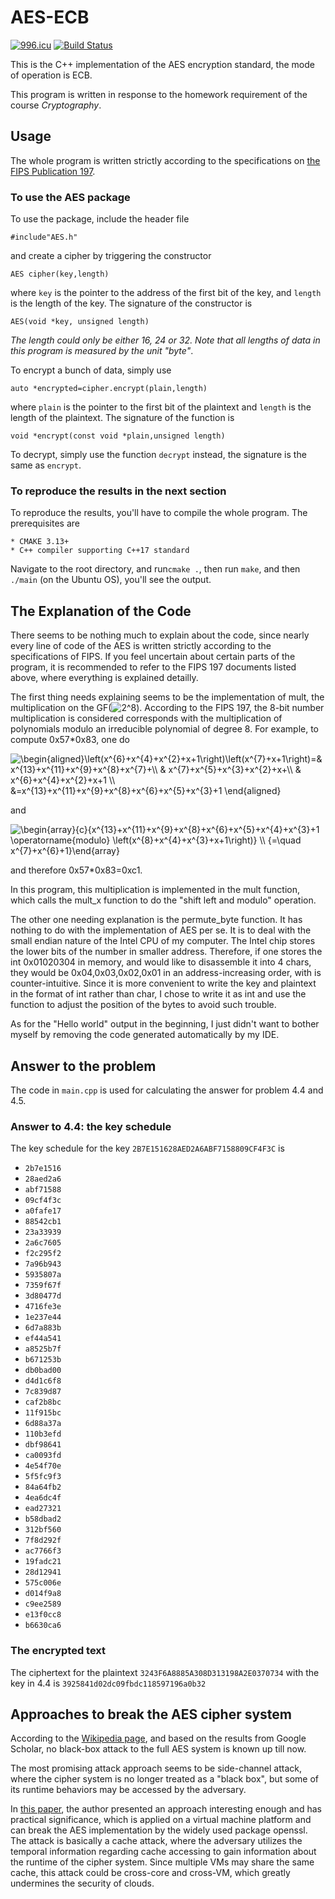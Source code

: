 AES-ECB
========
[![996.icu](https://img.shields.io/badge/link-996.icu-red.svg)](https://996.icu) [![Build Status](https://travis-ci.org/TanyaAdams1/AES.svg?branch=master)](https://travis-ci.org/TanyaAdams1/AES)

This is the C++ implementation of the AES encryption standard, the mode of operation is ECB.

This program is written in response to the homework requirement of the course _Cryptography_.

## Usage
The whole program is written strictly according to the specifications on
[the FIPS Publication 197][FIPS].

[FIPS]: https://nvlpubs.nist.gov/nistpubs/FIPS/NIST.FIPS.197.pdf

### To use the AES package

To use the package, include the header file

`#include"AES.h"`

and create a cipher by triggering the constructor

`AES cipher(key,length)`

where `key` is the pointer to the address of the first bit of the key, 
and `length` is the length of the key. The signature of the constructor is

`AES(void *key, unsigned length)`

_The length could only be either
16, 24 or 32. Note that all lengths of data in this program is measured by 
the unit "byte"_.

To encrypt a bunch of data, simply use

`auto *encrypted=cipher.encrypt(plain,length)`

where `plain` is the pointer to the first bit of the plaintext and 
`length` is the length of the plaintext. The signature of the function is

`void *encrypt(const void *plain,unsigned length)`

To decrypt, simply use the function `decrypt` instead, the signature is the same as `encrypt`.

### To reproduce the results in the next section

To reproduce the results, you'll have to compile the whole program. The prerequisites are
```
* CMAKE 3.13+
* C++ compiler supporting C++17 standard
```

Navigate to the root directory, and run`cmake .`, then run `make`, and then `./main` (on the Ubuntu OS), you'll see the output.

## The Explanation of the Code

There seems to be nothing much to explain about the code, since nearly every line of code of the AES is written strictly according to the specifications of FIPS. If you feel uncertain about certain parts of the program, it is recommended to refer to the FIPS 197 documents listed above, where everything is explained detailly.

The first thing needs explaining seems to be the implementation of mult, the multiplication on the GF(<img src="https://tex.s2cms.ru/svg/2%5E8" alt="2^8" />). According to the FIPS 197, the 8-bit number multiplication is considered corresponds with the multiplication of polynomials modulo an irreducible polynomial of degree 8. For example, to compute 0x57\*0x83, one do

<img src="https://tex.s2cms.ru/svg/%20%0A%5Cbegin%7Baligned%7D%5Cleft(x%5E%7B6%7D%2Bx%5E%7B4%7D%2Bx%5E%7B2%7D%2Bx%2B1%5Cright)%5Cleft(x%5E%7B7%7D%2Bx%2B1%5Cright)%3D%26%20x%5E%7B13%7D%2Bx%5E%7B11%7D%2Bx%5E%7B9%7D%2Bx%5E%7B8%7D%2Bx%5E%7B7%7D%2B%5C%5C%20%26%20x%5E%7B7%7D%2Bx%5E%7B5%7D%2Bx%5E%7B3%7D%2Bx%5E%7B2%7D%2Bx%2B%5C%5C%20%26%20x%5E%7B6%7D%2Bx%5E%7B4%7D%2Bx%5E%7B2%7D%2Bx%2B1%20%5C%5C%20%26%3Dx%5E%7B13%7D%2Bx%5E%7B11%7D%2Bx%5E%7B9%7D%2Bx%5E%7B8%7D%2Bx%5E%7B6%7D%2Bx%5E%7B5%7D%2Bx%5E%7B3%7D%2B1%20%5Cend%7Baligned%7D%0A%20" alt=" 
\begin{aligned}\left(x^{6}+x^{4}+x^{2}+x+1\right)\left(x^{7}+x+1\right)=&amp; x^{13}+x^{11}+x^{9}+x^{8}+x^{7}+\\ &amp; x^{7}+x^{5}+x^{3}+x^{2}+x+\\ &amp; x^{6}+x^{4}+x^{2}+x+1 \\ &amp;=x^{13}+x^{11}+x^{9}+x^{8}+x^{6}+x^{5}+x^{3}+1 \end{aligned}
 " />
 
 and
 
 <img src="https://tex.s2cms.ru/svg/%20%0A%5Cbegin%7Barray%7D%7Bc%7D%7Bx%5E%7B13%7D%2Bx%5E%7B11%7D%2Bx%5E%7B9%7D%2Bx%5E%7B8%7D%2Bx%5E%7B6%7D%2Bx%5E%7B5%7D%2Bx%5E%7B4%7D%2Bx%5E%7B3%7D%2B1%20%5Coperatorname%7Bmodulo%7D%20%5Cleft(x%5E%7B8%7D%2Bx%5E%7B4%7D%2Bx%5E%7B3%7D%2Bx%2B1%5Cright)%7D%20%5C%5C%20%7B%3D%5Cquad%20x%5E%7B7%7D%2Bx%5E%7B6%7D%2B1%7D%5Cend%7Barray%7D%0A%20" alt=" 
\begin{array}{c}{x^{13}+x^{11}+x^{9}+x^{8}+x^{6}+x^{5}+x^{4}+x^{3}+1 \operatorname{modulo} \left(x^{8}+x^{4}+x^{3}+x+1\right)} \\ {=\quad x^{7}+x^{6}+1}\end{array}
 " />
 
 and therefore 0x57\*0x83=0xc1.
 
 In this program, this multiplication is implemented in the mult function, which calls the mult_x function to do the "shift left and modulo" operation.
 
 The other one needing explanation is the permute_byte function. It has nothing to do with the implementation of AES per se. It is to deal with the small endian nature of the Intel CPU of my computer. The Intel chip stores the lower bits of the number in smaller address. Therefore, if one stores the int 0x01020304 in memory, and would like to disassemble it into 4 chars, they would be 0x04,0x03,0x02,0x01 in an address-increasing order, with is counter-intuitive. Since it is more convenient to write the key and plaintext in the format of int rather than char, I chose to write it as int and use the function to adjust the position of the bytes to avoid such trouble.
 
 As for the "Hello world" output in the beginning, I just didn't want to bother myself by removing the code generated automatically by my IDE.

## Answer to the problem

The code in `main.cpp` is used for calculating the answer for problem 4.4 and 4.5.
### Answer to 4.4: the key schedule
The key schedule for the key `2B7E151628AED2A6ABF7158809CF4F3C` is
* `2b7e1516`
* `28aed2a6`
* `abf71588`
* `09cf4f3c`
* `a0fafe17`
* `88542cb1`
* `23a33939`
* `2a6c7605`
* `f2c295f2`
* `7a96b943`
* `5935807a`
* `7359f67f`
* `3d80477d`
* `4716fe3e`
* `1e237e44`
* `6d7a883b`
* `ef44a541`
* `a8525b7f`
* `b671253b`
* `db0bad00`
* `d4d1c6f8`
* `7c839d87`
* `caf2b8bc`
* `11f915bc`
* `6d88a37a`
* `110b3efd`
* `dbf98641`
* `ca0093fd`
* `4e54f70e`
* `5f5fc9f3`
* `84a64fb2`
* `4ea6dc4f`
* `ead27321`
* `b58dbad2`
* `312bf560`
* `7f8d292f`
* `ac7766f3`
* `19fadc21`
* `28d12941`
* `575c006e`
* `d014f9a8`
* `c9ee2589`
* `e13f0cc8`
* `b6630ca6`

### The encrypted text
The ciphertext for the plaintext `3243F6A8885A308D313198A2E0370734` with the 
key in 4.4 is
`3925841d02dc09fbdc118597196a0b32`

## Approaches to break the AES cipher system
According to the [Wikipedia page](https://en.wikipedia.org/wiki/Advanced_Encryption_Standard), and based on
the results from Google Scholar, no black-box attack to the full AES system is known up till now.

The most promising attack approach seems to be side-channel attack, where the cipher system is no longer treated as a
"black box", but some of its runtime behaviors may be accessed by the adversary.

In [this paper](https://www.ieee-security.org/TC/SP2015/papers-archived/6949a591.pdf), the author presented an approach interesting enough
and has practical significance, which is applied on a virtual machine platform and can break the AES implementation by the widely
used package openssl. The attack is basically a cache attack, where the adversary utilizes the temporal information regarding
cache accessing to gain information about the runtime of the cipher system. Since multiple VMs may share the same cache, this 
attack could be cross-core and cross-VM, which greatly undermines the security of clouds.
